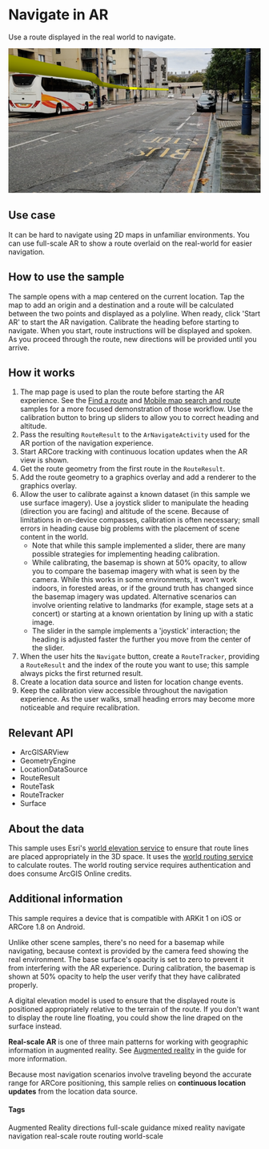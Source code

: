 # Navigate in AR

Use a route displayed in the real world to navigate.

![Navigate in AR app](navigate-in-ar.png)

## Use case

It can be hard to navigate using 2D maps in unfamiliar environments. You can use full-scale AR to show a route overlaid on the real-world for easier navigation.

## How to use the sample

The sample opens with a map centered on the current location. Tap the map to add an origin and a destination and a route will be calculated between the two points and displayed as a polyline. When ready, click 'Start AR' to start the AR navigation. Calibrate the heading before starting to navigate. When you start, route instructions will be displayed and spoken. As you proceed through the route, new directions will be provided until you arrive.

## How it works

1. The map page is used to plan the route before starting the AR experience. See the [Find a route](https://github.com/Esri/arcgis-runtime-samples-android/tree/master/java/find-route) and [Mobile map search and route](https://github.com/Esri/arcgis-runtime-samples-android/tree/master/java/mobile-map-search-and-route) samples for a more focused demonstration of those workflow. Use the calibration button to bring up sliders to allow you to correct heading and altitude.
2. Pass the resulting `RouteResult` to the `ArNavigateActivity` used for the AR portion of the navigation experience.
3. Start ARCore tracking with continuous location updates when the AR view is shown.
4. Get the route geometry from the first route in the `RouteResult`.
5. Add the route geometry to a graphics overlay and add a renderer to the graphics overlay.
6. Allow the user to calibrate against a known dataset (in this sample we use surface imagery). Use a joystick slider to manipulate the heading (direction you are facing) and altitude of the scene. Because of limitations in on-device compasses, calibration is often necessary; small errors in heading cause big problems with the placement of scene content in the world.
    * Note that while this sample implemented a slider, there are many possible strategies for implementing heading calibration.
    * While calibrating, the basemap is shown at 50% opacity, to allow you to compare the basemap imagery with what is seen by the camera. While this works in some environments, it won't work indoors, in forested areas, or if the ground truth has changed since the basemap imagery was updated. Alternative scenarios can involve orienting relative to landmarks (for example, stage sets at a concert) or starting at a known orientation by lining up with a static image.
    * The slider in the sample implements a 'joystick' interaction; the heading is adjusted faster the further you move from the center of the slider.
7. When the user hits the `Navigate` button, create a `RouteTracker`, providing a `RouteResult` and the index of the route you want to use; this sample always picks the first returned result.
8. Create a location data source and listen for location change events.
9. Keep the calibration view accessible throughout the navigation experience. As the user walks, small heading errors may become more noticeable and require recalibration.

## Relevant API

* ArcGISARView
* GeometryEngine
* LocationDataSource
* RouteResult
* RouteTask
* RouteTracker
* Surface

## About the data

This sample uses Esri's [world elevation service](https://elevation3d.arcgis.com/arcgis/rest/services/WorldElevation3D/Terrain3D/ImageServer) to ensure that route lines are placed appropriately in the 3D space. It uses the [world routing service](https://www.arcgis.com/home/item.html?id=1feb41652c5c4bd2ba5c60df2b4ea2c4) to calculate routes. The world routing service requires authentication and does consume ArcGIS Online credits.

## Additional information

This sample requires a device that is compatible with ARKit 1 on iOS or ARCore 1.8 on Android.

Unlike other scene samples, there's no need for a basemap while navigating, because context is provided by the camera feed showing the real environment. The base surface's opacity is set to zero to prevent it from interfering with the AR experience. During calibration, the basemap is shown at 50% opacity to help the user verify that they have calibrated properly.

A digital elevation model is used to ensure that the displayed route is positioned appropriately relative to the terrain of the route. If you don't want to display the route line floating, you could show the line draped on the surface instead.

**Real-scale AR** is one of three main patterns for working with geographic information in augmented reality. See [Augmented reality](https://developersdev.arcgis.com/rt/shared_for_review/display-scenes-in-augmented-reality.htm) in the guide for more information.

Because most navigation scenarios involve traveling beyond the accurate range for ARCore positioning, this sample relies on **continuous location updates** from the location data source.

#### Tags
Augmented Reality
directions
full-scale
guidance
mixed reality
navigate
navigation
real-scale
route
routing
world-scale

